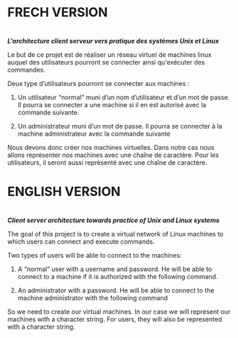 # <h1>FRECH VERSION<h1>

**_L'architecture client serveur vers pratique des systèmes Unix et Linux_**

Le but de ce projet est de réaliser un réseau virtuel de machines linux auquel des utilisateurs pourront se connecter ainsi qu'exécuter des commandes.

Deux type d’utilisateurs pourront se connecter aux machines :

1. Un utilisateur “normal” muni d’un nom d’utilisateur et d’un mot de passe. Il pourra se
connecter a une machine si il en est autorisé avec la commande suivante.

2. Un administrateur muni d’un mot de passe. Il pourra se connecter à la machine
administrateur avec la commande suivante

Nous devons donc créer nos machines virtuelles. Dans notre cas nous allons représenter nos machines avec une chaîne de caractère.
Pour les utilisateurs, il seront aussi représenté avec une chaîne de caractère.

# <h1>ENGLISH VERSION<h1>

**_Client server architecture towards practice of Unix and Linux systems_**

The goal of this project is to create a virtual network of Linux machines to which users can connect and execute commands.

Two types of users will be able to connect to the machines:

1. A “normal” user with a username and password. He will be able to
connect to a machine if it is authorized with the following command.

2. An administrator with a password. He will be able to connect to the machine
administrator with the following command

So we need to create our virtual machines. In our case we will represent our machines with a character string.
For users, they will also be represented with a character string.
